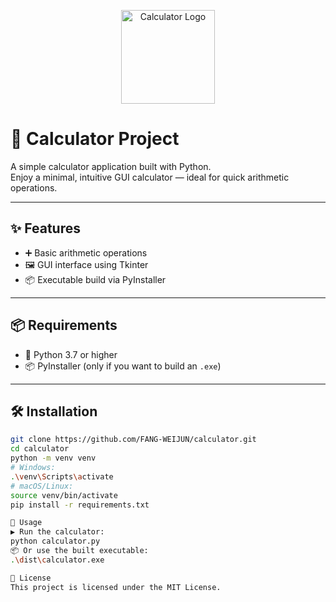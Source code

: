 <p align="center">
  <img src="https://imgur.com/a/h5zXeJG" width="150" alt="Calculator Logo">
</p>

# 🧮 Calculator Project

A simple calculator application built with Python.  
Enjoy a minimal, intuitive GUI calculator — ideal for quick arithmetic operations.

---

## ✨ Features
- ➕ Basic arithmetic operations
- 🖼️ GUI interface using Tkinter
- 📦 Executable build via PyInstaller

---

## 📦 Requirements
- 🐍 Python 3.7 or higher
- 📦 PyInstaller (only if you want to build an `.exe`)

---

## 🛠️ Installation

```bash
git clone https://github.com/FANG-WEIJUN/calculator.git
cd calculator
python -m venv venv
# Windows:
.\venv\Scripts\activate
# macOS/Linux:
source venv/bin/activate
pip install -r requirements.txt

🚀 Usage
▶️ Run the calculator:
python calculator.py
📦 Or use the built executable:
.\dist\calculator.exe

📄 License
This project is licensed under the MIT License.
